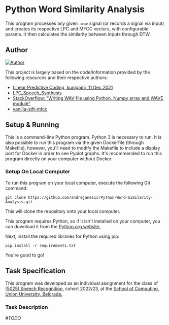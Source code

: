 # Python Word Similarity Analysis

This program processes any given `.wav` signal (or records a signal via input) and creates its respective LPC and MFCC vectors, with configurable params. It then calculates the similarity between inputs through DTW.

## Author

[![Author](https://andrejanesic.com/git-signature.png)](https://github.com/andrejanesic)

This project is largely based on the code/information provided by the following resources and their respective authors:

- [Linear Predictive Coding, kunigami, 11 Dec 2021](https://github.com/kunigami/kunigami.github.io/blob/master/blog/code/2021-05-13-lpc-in-python/lpc.ipynb)
- [LPC_Speech_Synthesis](https://github.com/hcy71o/LPC_Speech_Synthesis/blob/develop/Speech_analysis.ipynb)
- [StackOverflow: "Writing WAV file using Python, Numpy array and WAVE module"](https://stackoverflow.com/questions/40782159/writing-wav-file-using-python-numpy-array-and-wave-module)
- [vanilla-stft-mfcc](https://github.com/brihijoshi/vanilla-stft-mfcc/blob/master/notebook.ipynb)

## Setup & Running

This is a command-line Python program. Python 3 is necessary to run. It is also possible to run this program via the given Dockerfile (through Makefile), however, you'll need to modify the Makefile to include a display port for Docker in order to see Pyplot graphs. It's recommended to run this program directly on your computer without Docker.

### Setup On Local Computer

To run this program on your local computer, execute the following Git command:

```
git clone https://github.com/andrejanesic/Python-Word-Similarity-Analysis.git
```

This will clone the repository onto your local computer.

This program requires Python, so if it isn't installed on your computer, you can download it from the [Python.org website.](https://www.python.org/downloads/)

Next, install the required libraries for Python using pip:

```
pip install -r requirements.txt
```

You're good to go!

## Task Specification

This program was developed as an individual assignment for the class of [[5025] Speech Recognition](https://raf.edu.rs/en/component/content/article/192-english/subjects/3359-speech-recognition), cohort 2022/23, at the [School of Computing, Union University, Belgrade.](https://rs.linkedin.com/school/racunarski-fakultet/)

### Task Description

_#TODO_
